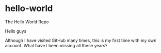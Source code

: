# hello-world
The Hello World Repo

Hello guys

Although I have visited GitHub many times, this is my first time with my own account. What have I been missing all these years? 
